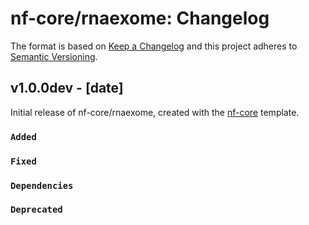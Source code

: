 # nf-core/rnaexome: Changelog

The format is based on [Keep a Changelog](https://keepachangelog.com/en/1.0.0/)
and this project adheres to [Semantic Versioning](https://semver.org/spec/v2.0.0.html).

## v1.0.0dev - [date]

Initial release of nf-core/rnaexome, created with the [nf-core](https://nf-co.re/) template.

### `Added`

### `Fixed`

### `Dependencies`

### `Deprecated`
